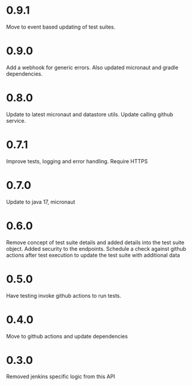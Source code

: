 # 0.9.1

Move to event based updating of test suites.

# 0.9.0

Add a webhook for generic errors. Also updated micronaut and gradle dependencies.

# 0.8.0

Update to latest micronaut and datastore utils. Update calling github service.

# 0.7.1

Improve tests, logging and error handling. Require HTTPS

# 0.7.0

Update to java 17, micronaut

# 0.6.0

Remove concept of test suite details and added details into the test suite object.
Added security to the endpoints.
Schedule a check against github actions after test execution to update the test suite with additional data

# 0.5.0

Have testing invoke github actions to run tests.

# 0.4.0

Move to github actions and update dependencies

# 0.3.0

Removed jenkins specific logic from this API